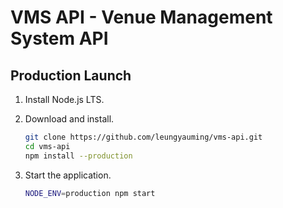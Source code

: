 # VMS API - Venue Management System API

## Production Launch

1. Install Node.js LTS.

2. Download and install.
    ```bash
    git clone https://github.com/leungyauming/vms-api.git
    cd vms-api
    npm install --production
    ```

3. Start the application.
    ```bash
    NODE_ENV=production npm start
    ```
